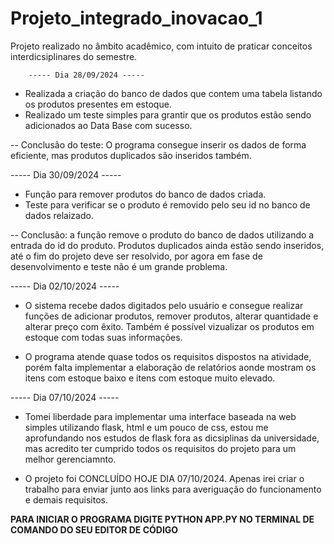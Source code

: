 # Projeto_integrado_inovacao_1
Projeto realizado no âmbito acadêmico, com intuito de praticar conceitos interdicsiplinares do semestre.

        ----- Dia 28/09/2024 -----

- Realizada a criação do banco de dados que contem uma tabela listando os produtos presentes em estoque.
- Realizado um teste simples para grantir que os produtos estão sendo adicionados ao  Data Base com sucesso.

-- Conclusão do teste: O programa consegue inserir os dados de forma eficiente, mas produtos duplicados são inseridos também.

----- Dia 30/09/2024 -----

- Função para remover produtos do banco de dados criada.
- Teste para verificar se o produto é removido pelo seu id no banco de dados relaizado.

-- Conclusão: a função remove o produto do banco de dados utilizando a entrada do id do produto. Produtos duplicados ainda estão sendo inseridos, até o fim do projeto deve ser resolvido, por agora em fase de desenvolvimento e teste não é um grande problema.

----- Dia 02/10/2024 -----

- O sistema recebe dados digitados pelo usuário e consegue realizar funções de adicionar produtos, remover produtos, alterar quantidade e alterar preço com êxito. Também é possível vizualizar os produtos em estoque com todas suas informações.

- O programa atende quase todos os requisitos dispostos na atividade, porém falta implementar a elaboração de relatórios aonde mostram os itens com estoque baixo e itens com estoque muito elevado. 

----- Dia 07/10/2024 -----

- Tomei liberdade para implementar uma interface baseada na web simples utilizando flask, html e um pouco de css, estou me aprofundando nos estudos de flask fora as dicsiplinas da universidade, mas acredito ter cumprido todos os requisitos do projeto para um melhor gerenciamnto. 

- O projeto foi CONCLUÍDO HOJE DIA 07/10/2024. Apenas irei criar o trabalho para enviar junto aos links para averiguação do funcionamento e demais requisitos.


__________PARA INICIAR O PROGRAMA DIGITE PYTHON APP.PY NO TERMINAL DE COMANDO DO SEU EDITOR DE CÓDIGO__________